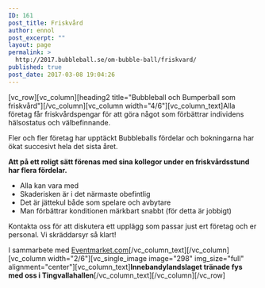 ```yaml
---
ID: 161
post_title: Friskvård
author: ennol
post_excerpt: ""
layout: page
permalink: >
  http://2017.bubbleball.se/om-bubble-ball/friskvard/
published: true
post_date: 2017-03-08 19:04:26
---
```

[vc_row][vc_column][heading2 title="Bubbleball och Bumperball som friskvård"][/vc_column][vc_column width="4/6"][vc_column_text]Alla företag får friskvårdspengar för att göra något som förbättrar individens hälsostatus och välbefinnande.

Fler och fler företag har upptäckt Bubbleballs fördelar och bokningarna har ökat succesivt hela det sista året.

<strong>Att på ett roligt sätt förenas med sina kollegor under en friskvårdsstund har flera fördelar.</strong>
<ul>
 	<li>Alla kan vara med</li>
 	<li>Skaderisken är i det närmaste obefintlig</li>
 	<li>Det är jättekul både som spelare och avbytare</li>
 	<li>Man förbättrar konditionen märkbart snabbt (för detta är jobbigt)</li>
</ul>
Kontakta oss för att diskutera ett upplägg som passar just ert företag och er personal. Vi skräddarsyr så klart!

I sammarbete med <a href="http://www.eventmarket.se/aktiviteter_stockholm">Eventmarket.com</a>[/vc_column_text][/vc_column][vc_column width="2/6"][vc_single_image image="298" img_size="full" alignment="center"][vc_column_text]<strong>Innebandylandslaget tränade fys med oss i Tingvallahallen</strong>[/vc_column_text][/vc_column][/vc_row]